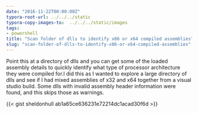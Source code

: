 ```yaml
---
date: "2016-11-22T00:00:00Z"
typora-root-url: ../../../static
typora-copy-images-to:  ../../../static/images
tags:
- powershell
title: "Scan folder of dlls to identify x86 or x64 compiled assemblies"
slug: "scan-folder-of-dlls-to-identify-x86-or-x64-compiled-assemblies"
---
```


Point this at a directory of dlls and you can get some of the loaded assembly details to quickly identify what type of processor architecture they were compiled for.I did this as I wanted to explore a large directory of dlls and see if I had mixed assemblies of x32 and x64 together from a visual studio build.
Some dlls with invalid assembly header information were found, and this skips those as warnings.

{{< gist sheldonhull  ab1a65ce636231e72214dc1acad30f6d >}}
